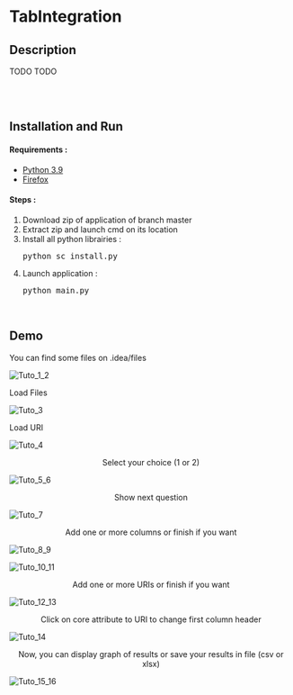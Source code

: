 
<h1>TabIntegration </h1>

<h2>Description </h2>


TODO 
TODO
<br>
<br>

<br>
<h2>Installation and Run</h2>

<h4> Requirements : </h4>
<ul>
    <li> <a href="https://www.python.org/">Python 3.9</a></li>
    <li> <a href="https://www.mozilla.org/firefox/download/">Firefox </a></li>
</ul>

<h4> Steps : </h4>
<ol>
    <li> Download zip of application of branch master </li>
    <li> Extract zip and launch cmd on its location </li>
    <li> Install all python librairies : </li>
    <pre>python sc_install.py </pre>
    <li> Launch application : </li>
    <pre>python main.py</pre>
</ol>

<br>
<h2>Demo</h2>

<p align="center">

You can find some files on .idea/files

![Tuto_1_2](readme_img/TabIntegration_tuto_1_2.png "semantic bot schema view")

Load Files

![Tuto_3](readme_img/TabIntegration_tuto_3.png "semantic bot schema view")

Load URI

</p>

![Tuto_4](readme_img/TabIntegration_tuto_4.png "semantic bot schema view")

<center>Select your choice (1 or 2)</center>

![Tuto_5_6](readme_img/TabIntegration_tuto_5_6.png "semantic bot schema view")

<center>Show next question</center>

![Tuto_7](readme_img/TabIntegration_tuto_7.png "semantic bot schema view")

<center>Add one or more columns or finish if you want</center>

![Tuto_8_9](readme_img/TabIntegration_tuto_8_9.png "semantic bot schema view")

![Tuto_10_11](readme_img/TabIntegration_tuto_10_11.png "semantic bot schema view")

<center>Add one or more URIs or finish if you want</center>

![Tuto_12_13](readme_img/TabIntegration_tuto_12_13.png "semantic bot schema view")

<center>Click on core attribute to URI to change first column header</center>

![Tuto_14](readme_img/TabIntegration_tuto_14.png "semantic bot schema view")

<center>Now, you can display graph of results or save your results in file (csv or xlsx)</center>

![Tuto_15_16](readme_img/TabIntegration_tuto_15_16.png "semantic bot schema view")




